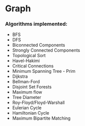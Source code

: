 # Graph
### Algorithms implemented:

- BFS
- DFS
- Biconnected Components
- Strongly Connected Components
- Topological Sort
- Havel-Hakimi
- Critical Connections
- Minimum Spanning Tree - Prim
- Dijkstra
- Bellman-Ford
- Disjoint Set Forests
- Maximum flow
- Tree Diameter
- Roy-Floyd/Floyd-Warshall
- Eulerian Cycle
- Hamiltonian Cycle
- Maximum Bipartite Matching
